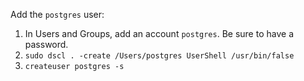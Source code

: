Add the ```postgres``` user:

  1. In Users and Groups, add an account ```postgres```. Be sure to have a password.
  1. ```sudo dscl . -create /Users/postgres UserShell /usr/bin/false```
  1. ```createuser postgres -s```
